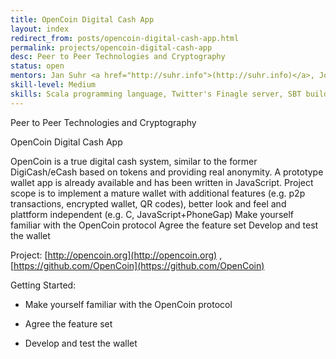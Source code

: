 ```yaml
---
title: OpenCoin Digital Cash App
layout: index
redirect_from: posts/opencoin-digital-cash-app.html
permalink: projects/opencoin-digital-cash-app
desc: Peer to Peer Technologies and Cryptography
status: open
mentors: Jan Suhr <a href="http://suhr.info">(http://suhr.info)</a>, Joerg Baach <a href="https://github.com/jhb">(https://github.com/jhb)</a>
skill-level: Medium
skills: Scala programming language, Twitter's Finagle server, SBT build tool, Optional - Eclipse IDE is recommended, Optional- Coins are stored in a SQL database via squeryl library
---
```

Peer to Peer Technologies and Cryptography


OpenCoin Digital Cash App

OpenCoin is a true digital cash system, similar to the former DigiCash/eCash based on tokens and providing real anonymity. A prototype wallet app is already available and has been written in JavaScript. Project scope is to implement a mature wallet with additional features (e.g. p2p transactions, encrypted wallet, QR codes), better look and feel and plattform independent (e.g. C, JavaScript+PhoneGap) Make yourself familiar with the OpenCoin protocol Agree the feature set Develop and test the wallet

Project: [http://opencoin.org](http://opencoin.org) , [https://github.com/OpenCoin](https://github.com/OpenCoin)

Getting Started:

* Make yourself familiar with the OpenCoin protocol

* Agree the feature set

* Develop and test the wallet
